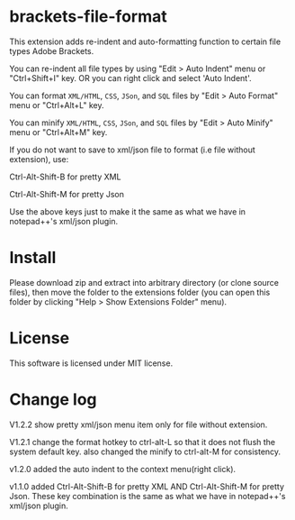 brackets-file-format
============================

This extension adds re-indent and auto-formatting function to certain file types Adobe Brackets.

You can re-indent all file types by using "Edit > Auto Indent" menu or "Ctrl+Shift+I" key. OR you can right click and select 'Auto Indent'.

You can format `XML/HTML`, `CSS`, `JSon`, and `SQL` files by "Edit > Auto Format" menu or "Ctrl+Alt+L" key.

You can minify `XML/HTML`, `CSS`, `JSon`, and `SQL` files by "Edit > Auto Minify" menu or "Ctrl+Alt+M" key.

If you do not want to save to xml/json file to format (i.e file without extension), use:

Ctrl-Alt-Shift-B for pretty XML

Ctrl-Alt-Shift-M for pretty Json

Use the above keys just to make it the same as what we have in notepad++'s xml/json plugin.


Install
===

Please download zip and extract into arbitrary directory (or clone source files), then move the folder to the extensions folder (you can open this folder by clicking "Help > Show Extensions Folder" menu).


License
===
This software is licensed under MIT license.

Change log
===
V1.2.2 show pretty xml/json menu item only for file without extension.

V1.2.1
change the format hotkey to ctrl-alt-L so that it does not flush the system default key. also changed the minify to ctrl-alt-M for consistency.

v1.2.0
added the auto indent to the context menu(right click).

v1.1.0
added Ctrl-Alt-Shift-B for pretty XML AND Ctrl-Alt-Shift-M for pretty Json. These key combination is the same as what we have in notepad++'s xml/json plugin.
